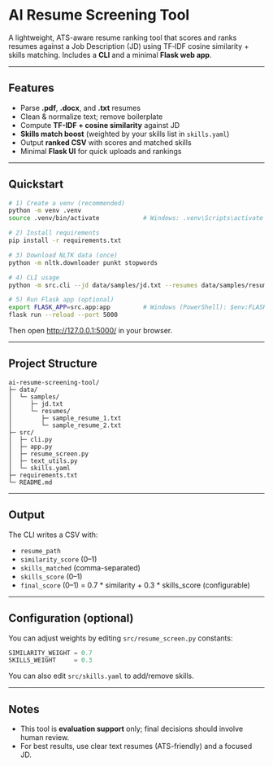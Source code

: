 # AI Resume Screening Tool

A lightweight, ATS-aware resume ranking tool that scores and ranks resumes against a Job Description (JD) using TF‑IDF cosine similarity + skills matching. 
Includes a **CLI** and a minimal **Flask web app**.

---

## Features
- Parse **.pdf**, **.docx**, and **.txt** resumes
- Clean & normalize text; remove boilerplate
- Compute **TF-IDF + cosine similarity** against JD
- **Skills match boost** (weighted by your skills list in `skills.yaml`)
- Output **ranked CSV** with scores and matched skills
- Minimal **Flask UI** for quick uploads and rankings

---

## Quickstart

```bash
# 1) Create a venv (recommended)
python -m venv .venv
source .venv/bin/activate            # Windows: .venv\Scripts\activate

# 2) Install requirements
pip install -r requirements.txt

# 3) Download NLTK data (once)
python -m nltk.downloader punkt stopwords

# 4) CLI usage
python -m src.cli --jd data/samples/jd.txt --resumes data/samples/resumes --out results.csv

# 5) Run Flask app (optional)
export FLASK_APP=src.app:app         # Windows (PowerShell): $env:FLASK_APP="src.app:app"
flask run --reload --port 5000
```

Then open http://127.0.0.1:5000/ in your browser.

---

## Project Structure

```
ai-resume-screening-tool/
├─ data/
│  └─ samples/
│     ├─ jd.txt
│     └─ resumes/
│        ├─ sample_resume_1.txt
│        └─ sample_resume_2.txt
├─ src/
│  ├─ cli.py
│  ├─ app.py
│  ├─ resume_screen.py
│  ├─ text_utils.py
│  └─ skills.yaml
├─ requirements.txt
└─ README.md
```

---

## Output

The CLI writes a CSV with:
- `resume_path`
- `similarity_score` (0–1)
- `skills_matched` (comma-separated)
- `skills_score` (0–1)
- `final_score` (0–1) = 0.7 * similarity + 0.3 * skills_score (configurable)

---

## Configuration (optional)

You can adjust weights by editing `src/resume_screen.py` constants:
```python
SIMILARITY_WEIGHT = 0.7
SKILLS_WEIGHT     = 0.3
```

You can also edit `src/skills.yaml` to add/remove skills.

---

## Notes
- This tool is **evaluation support** only; final decisions should involve human review.
- For best results, use clear text resumes (ATS-friendly) and a focused JD.

